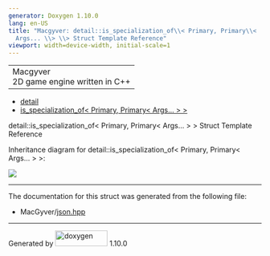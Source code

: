 ```yaml
---
generator: Doxygen 1.10.0
lang: en-US
title: "Macgyver: detail::is_specialization_of\\< Primary, Primary\\<
  Args... \\> \\> Struct Template Reference"
viewport: width=device-width, initial-scale=1
---
```


<div id="top">

<div id="titlearea">

<table data-cellspacing="0" data-cellpadding="0">
<colgroup>
<col style="width: 100%" />
</colgroup>
<tbody>
<tr id="projectrow" class="odd">
<td id="projectalign"><div id="projectname">
Macgyver
</div>
<div id="projectbrief">
2D game engine written in C++
</div></td>
</tr>
</tbody>
</table>

</div>

<div id="main-nav">

</div>

<div id="nav-path" class="navpath">

- <a href="namespacedetail.html" class="el">detail</a>
- <a
  href="structdetail_1_1is__specialization__of_3_01_primary_00_01_primary_3_01_args_8_8_8_01_4_01_4.html"
  class="el">is_specialization_of&lt; Primary, Primary&lt; Args... &gt;
  &gt;</a>

</div>

</div>

<div class="header">

<div class="headertitle">

<div class="title">

detail::is_specialization_of\< Primary, Primary\< Args... \> \> Struct
Template Reference

</div>

</div>

</div>

<div class="contents">

<div class="dynheader">

Inheritance diagram for detail::is_specialization_of\< Primary,
Primary\< Args... \> \>:

</div>

<div class="dyncontent">

<div class="center">

![](structdetail_1_1is__specialization__of_3_01_primary_00_01_primary_3_01_args_8_8_8_01_4_01_4.png)

</div>

</div>

------------------------------------------------------------------------

The documentation for this struct was generated from the following file:

- MacGyver/<a href="json_8hpp_source.html" class="el">json.hpp</a>

</div>

------------------------------------------------------------------------

<span class="small">Generated
by [<img src="doxygen.svg" class="footer" width="104" height="31"
alt="doxygen" />](https://www.doxygen.org/index.html) 1.10.0</span>
